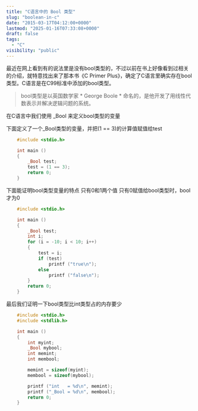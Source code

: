 ```yaml
---
title: "C语言中的 Bool 类型"
slug: "boolean-in-c"
date: "2015-03-17T04:12:00+0000"
lastmod: "2025-01-16T07:33:08+0000"
draft: false
tags:
  - "C"
visibility: "public"
---
```

最近在网上看到有的说法里是没有bool类型的，不过以前在书上好像看到过相关的介绍，就特意找出来了那本书《C Primer Plus》，确定了C语言里确实存在bool类型。C语言是在C99标准中添加的bool类型。

> bool类型是以英国数学家 * George Boole * 命名的，是他开发了用线性代数表示并解决逻辑问题的系统。

在C语言中我们使用 _Bool 来定义bool类型的变量

下面定义了一个_Bool类型的变量，并把(1 == 3)的计算值赋值给test

```c
    #include <stdio.h>

    int main ()
    {
        _Bool test;
        test = (1 == 3);
        return 0;
    }
```

下面能证明bool类型变量的特点
只有0和1两个值
只有0赋值给bool类型时，bool才为0

```c
    #include <stdio.h>

    int main ()
    {
        _Bool test;
        int i;
        for (i = -10; i < 10; i++)
        {
            test = i;
            if (test)
                printf ("true\n");
            else
                printf ("false\n");
        }
        return 0;
    }
```

最后我们证明一下bool类型比int类型占的内存要少

```c
    #include <stdio.h>
    #include <stdlib.h>

    int main ()
    {
        int myint;
        _Bool mybool;
        int memint;
        int membool;

        memint = sizeof(myint);
        membool = sizeof(mybool);

        printf ("int   = %d\n", memint);
        printf ("_Bool = %d\n", membool);
        return 0;
    }
```